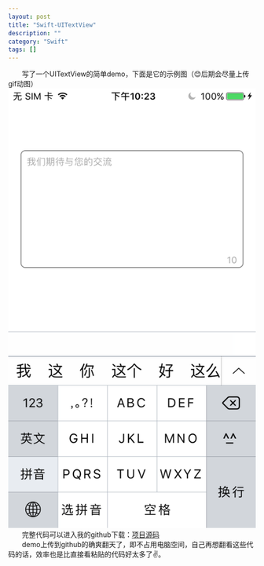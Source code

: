 ```yaml
---
layout: post
title: "Swift-UITextView"
description: ""
category: "Swift"
tags: []
---
```


　　写了一个UITextView的简单demo，下面是它的示例图（😊后期会尽量上传gif动图）
　　![示例图](./images/2017/textView.jpg)  
　　完整代码可以进入我的github下载：[项目源码]( https://github.com/yanmai/swift-UITextViewDemo.git )     
　　demo上传到github的确爽翻天了，即不占用电脑空间，自己再想翻看这些代码的话，效率也是比直接看粘贴的代码好太多了✌️。
　　
